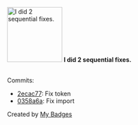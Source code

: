 <img src="https://my-badges.github.io/my-badges/fix-2.png" alt="I did 2 sequential fixes." title="I did 2 sequential fixes." width="128">
<strong>I did 2 sequential fixes.</strong>
<br><br>

Commits:

- <a href="https://github.com/dwesh163/json-contributions/commit/2ecac7752189c9ba1a38364ba9d4ae97c72e871d">2ecac77</a>: Fix token
- <a href="https://github.com/dwesh163/json-contributions/commit/0358a6ae4077ce7238d67f9488a2b86fe92ec958">0358a6a</a>: Fix import


Created by <a href="https://github.com/my-badges/my-badges">My Badges</a>